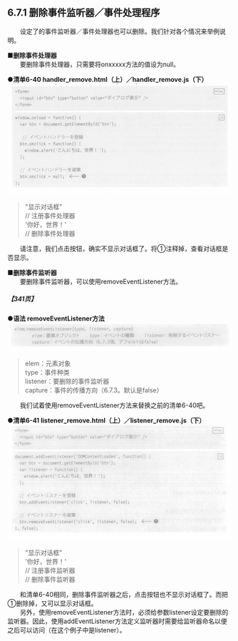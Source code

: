## 6.7.1 删除事件监听器／事件处理程序
&emsp;&emsp;设定了的事件监听器／事件处理器也可以删除。我们针对各个情况来举例说明。

**■删除事件处理器**<br>
&emsp;&emsp;要删除事件处理器，只需要将onxxxxx方法的值设为null。

**●清单6-40 handler_remove.html（上）／handler_remove.js（下）**
![image](../../images/c6/スクリーンショット&#32;2019-04-06&#32;午前8.37.25.png)
> "显示对话框"  
> // 注册事件处理器  
> '你好，世界！'  
> // 删除事件处理器

&emsp;&emsp;请注意，我们点击按钮，确实不显示对话框了。将①注释掉，查看对话框是否显示。

**■删除事件监听器**<br>
&emsp;&emsp;要删除事件监听器，可以使用removeEventListener方法。
##### 【341页】
**●语法 removeEventListener方法**
![image](../../images/c6/スクリーンショット&#32;2019-04-06&#32;午後2.31.39.png)
> elem：元素对象  
> type：事件种类  
> listener：要删除的事件监听器  
> capture：事件的传播方向（6.7.3。默认是false）

&emsp;&emsp;我们试着使用removeEventListener方法来替换之前的清单6-40吧。

**●清单6-41 listener_remove.html（上）／listener_remove.js（下）**
![image](../../images/c6/スクリーンショット&#32;2019-04-06&#32;午後2.43.20.png)
> "显示对话框"  
> '你好，世界！'  
> // 注册事件监听器  
> // 删除事件监听器

&emsp;&emsp;和清单6-40相同，删除事件监听器之后，点击按钮也不显示对话框了。而把①删除掉，又可以显示对话框。<br>
&emsp;&emsp;另外，使用removeEventListener方法时，必须给参数listener设定要删除的监听器。因此，使用addEventListener方法定义监听器时需要给监听器命名以便之后可以访问（在这个例子中是listener）。